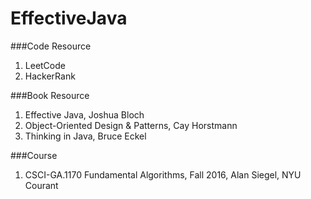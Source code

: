 # EffectiveJava

###Code Resource
1. LeetCode
2. HackerRank


###Book Resource
1. Effective Java, Joshua Bloch
2. Object-Oriented Design & Patterns, Cay Horstmann
3. Thinking in Java, Bruce Eckel


###Course
1. CSCI-GA.1170 Fundamental Algorithms, Fall 2016, Alan Siegel, NYU Courant
